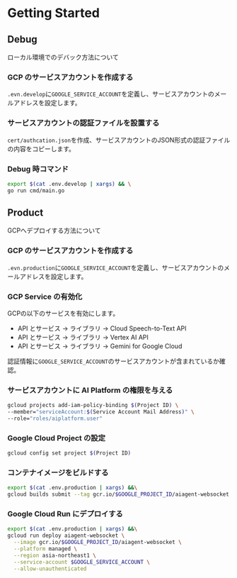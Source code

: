 # Getting Started

## Debug
ローカル環境でのデバック方法について

### GCP のサービスアカウントを作成する

`.evn.develop`に`GOOGLE_SERVICE_ACCOUNT`を定義し、サービスアカウントのメールアドレスを設定します。

### サービスアカウントの認証ファイルを設置する

`cert/authcation.json`を作成、サービスアカウントのJSON形式の認証ファイルの内容をコピーします。

### Debug 時コマンド
```bash
export $(cat .env.develop | xargs) && \
go run cmd/main.go
```

## Product
GCPへデプロイする方法について

### GCP のサービスアカウントを作成する

`.evn.production`に`GOOGLE_SERVICE_ACCOUNT`を定義し、サービスアカウントのメールアドレスを設定します。

### GCP Service の有効化

GCPの以下のサービスを有効にします。

- API とサービス -> ライブラリ -> Cloud Speech-to-Text API
- API とサービス -> ライブラリ -> Vertex AI API
- API とサービス -> ライブラリ -> Gemini for Google Cloud

認証情報に`GOOGLE_SERVICE_ACCOUNT`のサービスアカウントが含まれているか確認。

### サービスアカウントに AI Platform の権限を与える

```bash
gcloud projects add-iam-policy-binding $(Project ID) \
--member="serviceAccount:$(Service Account Mail Address)" \
--role="roles/aiplatform.user"
```

### Google Cloud Project の設定
```bash
gcloud config set project $(Project ID)
```

### コンテナイメージをビルドする

```bash
export $(cat .env.production | xargs) &&\
gcloud builds submit --tag gcr.io/$GOOGLE_PROJECT_ID/aiagent-websocket .
```

### Google Cloud Run にデプロイする

```bash
export $(cat .env.production | xargs) &&\
gcloud run deploy aiagent-websocket \
  --image gcr.io/$GOOGLE_PROJECT_ID/aiagent-websocket \
  --platform managed \
  --region asia-northeast1 \
  --service-account $GOOGLE_SERVICE_ACCOUNT \
  --allow-unauthenticated
```
